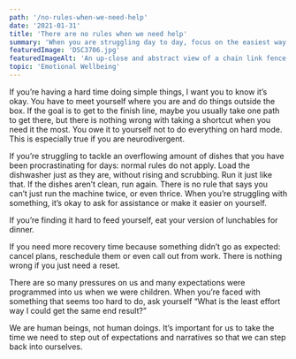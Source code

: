 ```yaml
---
path: '/no-rules-when-we-need-help'
date: '2021-01-31'
title: 'There are no rules when we need help'
summary: 'When you are struggling day to day, focus on the easiest way to get things done, not the "right way".'
featuredImage: 'DSC3706.jpg'
featuredImageAlt: 'An up-close and abstract view of a chain link fence with a darkening blue sky behind it.'
topic: 'Emotional Wellbeing'
---
```


If you’re having a hard time doing simple things, I want you to know it’s okay. You have to meet yourself where you are and do things outside the box. If the goal is to get to the finish line, maybe you usually take one path to get there, but there is nothing wrong with taking a shortcut when you need it the most. You owe it to yourself not to do everything on hard mode. This is especially true if you are neurodivergent.

If you’re struggling to tackle an overflowing amount of dishes that you have been procrastinating for days: normal rules do not apply. Load the dishwasher just as they are, without rising and scrubbing. Run it just like that. If the dishes aren’t clean, run again. There is no rule that says you can’t just run the machine twice, or even thrice. When you’re struggling with something, it’s okay to ask for assistance or make it easier on yourself.

If you’re finding it hard to feed yourself, eat your version of lunchables for dinner.

If you need more recovery time because something didn’t go as expected: cancel plans, reschedule them or even call out from work. There is nothing wrong if you just need a reset.

There are so many pressures on us and many expectations were programmed into us when we were children. When you’re faced with something that seems too hard to do, ask yourself “What is the least effort way I could get the same end result?”

We are human beings, not human doings. It’s important for us to take the time we need to step out of expectations and narratives so that we can step back into ourselves.
